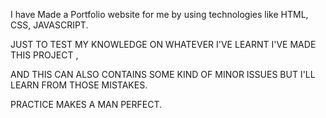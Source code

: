 I have Made a Portfolio website for me by using technologies like HTML, CSS, JAVASCRIPT.

JUST TO TEST MY KNOWLEDGE ON WHATEVER I'VE LEARNT I'VE MADE THIS PROJECT ,

AND THIS CAN ALSO CONTAINS SOME KIND OF MINOR ISSUES BUT I'LL LEARN FROM THOSE MISTAKES.

PRACTICE MAKES A MAN PERFECT.
